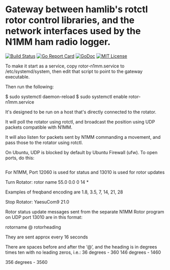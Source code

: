 Gateway between hamlib's rotctl rotor control libraries, and the network interfaces used by the N1MM ham radio logger.
=============================================================================================

[![Build Status](https://travis-ci.org/sconklin/rotor-network.svg?branch=master)](https://travis-ci.org/sconklin/rotor-network)
[![Go Report Card](https://goreportcard.com/badge/github.com/sconklin/rotor-network)](https://goreportcard.com/report/github.com/sconklin/rotor-network)
[![GoDoc](https://godoc.org/github.com/sconklin/rotor-network?status.svg)](https://godoc.org/github.com/sconklin/rotor-network)
[![MIT License](http://img.shields.io/badge/License-MIT-yellow.svg)](./LICENSE)

To make it start as a service, copy rotor-n1mm.service to /etc/systemd/system, then edit that script to point to the gateway executable.

Then run the following:

$ sudo systemctl daemon-reload
$ sudo systemctl enable rotor-n1mm.service

It's designed to be run on a host that's directly connected to the rotator.

It will poll the rotator using rotctl, and broadcast the position using UDP packets compatible with N1MM.

It will also listen for packets sent by N1MM commanding a movement, and pass those to the rotator using rotctl.

On Ubuntu, UDP is blocked by default by Ubuntu Firewall (ufw). To open ports, do this:

```sudo ufw allow 13010/udp
```

For N1MM, Port 12060 is used for status and 13010 is used for rotor updates

Turn Rotator:
<N1MMRotor>
     <rotor>rotor name</rotor>
     <goazi>55.0</goazi>
     <offset>0.0</offset>
     <bidirectional>0</bidirectional>
     <freqband>14</freqband>   *
</N1MMRotor>

Examples of freqband encoding are 1.8, 3.5, 7, 14, 21, 28

Stop Rotator:
<N1MMRotor>
      <stop>
            <rotor>YaesuCom9</rotor>
            <freqband>21.0</freqband>
      </stop>
</N1MMRotor>

Rotor status update messages sent from the separate N1MM Rotor program on UDP port 13010 are in this format:

rotorname @ rotorheading

They are sent approx every 16 seconds

There are spaces before and after the ‘@’, and the heading is in degrees times ten with no leading zeros, i.e.:
36 degrees - 360
146 degrees - 1460

356 degrees - 3560
